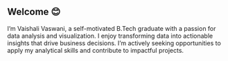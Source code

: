 ## Welcome 😊
I’m Vaishali Vaswani, a self-motivated B.Tech graduate with a passion for data analysis and visualization. I enjoy transforming data into actionable insights that drive business decisions. I’m actively seeking opportunities to apply my analytical skills and contribute to impactful projects.

<!--
**vaishali071017/vaishali071017** is a ✨ _special_ ✨ repository because its `README.md` (this file) appears on your GitHub profile.

Here are some ideas to get you started:

- 🔭 I’m currently working on ...
- 🌱 I’m currently learning ...
- 👯 I’m looking to collaborate on ...
- 🤔 I’m looking for help with ...
- 💬 Ask me about ...
- 📫 How to reach me: ...
- 😄 Pronouns: ...
- ⚡ Fun fact: ...
-->

